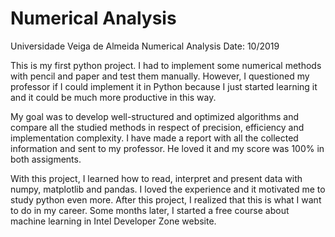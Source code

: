 # Numerical Analysis
Universidade Veiga de Almeida 
Numerical Analysis
Date: 10/2019

This is my first python project.
I had to implement some numerical methods with pencil and paper and test them manually.
However, I questioned my professor if I could implement it in Python because I just started learning it and it could be much more productive in this way.

My goal was to develop well-structured and optimized algorithms and compare all the studied methods in respect of precision, efficiency and implementation complexity. I have made a report with all the collected information and sent to my professor. He loved it and my score was 100% in both assigments.

With this project, I learned how to read, interpret and present data with numpy, matplotlib and pandas.
I loved the experience and it motivated me to study python even more. After this project, I realized that this is what I want to do in my career.
Some months later, I started a free course about machine learning in Intel Developer Zone website.
